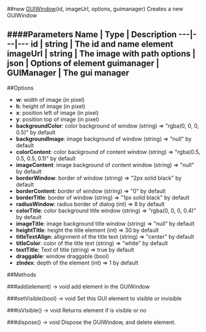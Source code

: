 ##new [GUIWindow](#)(id, imageUrl, options, guimanager)
Creates a new GUIWindow

####Parameters
Name | Type | Description
---|---|---
**id** | string | The id and name element
**imageUrl** | string | The image with path
**options** | json | Options of element
**guimanager** | GUIManager | The gui manager
---

##Options

* **w**: width of image (in pixel)
* **h**: height of image (in pixel)
* **x**: position left of image (in pixel)
* **y**: position top of image (in pixel)
* **backgroundColor**: color background of window (string) =&gt; "rgba(0, 0, 0, 0.5)" by default
* **backgroundImage**: image background of window (string) =&gt; "null" by default
* **colorContent**: color background of content window (string) =&gt; "rgba(0.5, 0.5, 0.5, 0.1)" by default
* **imageContent**: image background of content window (string) =&gt; "null" by default
* **borderWindow**: border of window (string) =&gt; "2px solid black" by default 
* **borderContent**: border of window (string) =&gt; "0" by default
* **borderTitle**: border of window (string) =&gt; "1px solid black" by default
* **radiusWindow**: radius border of dialog (int)  =&gt; 8 by default
* **colorTitle**: color background title window (string) =&gt; "rgba(0, 0, 0, 0.4)" by default
* **imageTitle**: image background title window (string) =&gt; "null" by default
* **heightTitle**: height the title element (int) =&gt; 30 by default
* **titleTextAlign**: allignment of the title text (string) =&gt; "center" by default
* **titleColor**: color of the title text (string) =&gt; "white" by default
* **textTitle**: Text of title (string)  =&gt; true by default
* **draggable**: window draggable (bool)
* **zIndex**: depth of the element (int) =&gt; 1 by default

##Methods

###add(element) → void
add element in the GUIWindow

###setVisible(bool) → void
Set this GUI element to visible or invisible

###isVisible() → void
Returns element if is visible or no

###dispose() → void
Dispose the GUIWindow, and delete element.
